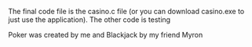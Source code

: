 The final code file is the casino.c file (or you can download casino.exe to just use the application). The other code is testing


Poker was created by me and Blackjack by my friend Myron
